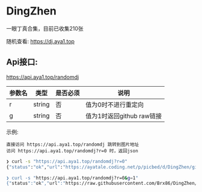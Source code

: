 # DingZhen
一眼丁真合集，目前已收集210张

随机查看: https://dj.aya1.top

## Api接口: 
https://api.aya1.top/randomdj

| 参数名 | 类型   | 是否必须 | 说明                      |
| ------ | ------ | -------- | ------------------------- |
| r      | string | 否       | 值为0时不进行重定向       |
| g      | string | 否       | 值为1时返回github raw链接 |

示例: 

    直接访问 https://api.aya1.top/randomdj 跳转到图片地址
    访问 https://api.aya1.top/randomdj?r=0 时，返回json

```bash
❯ curl -s "https://api.aya1.top/randomdj?r=0"
{"status":"ok","url":"https://ayatale.coding.net/p/picbed/d/DingZhen/git/raw/main/src/917021660f75098cba21f16aa3d7>

❯ curl -s "https://api.aya1.top/randomdj?r=0&g=1"
{"status":"ok","url":"https://raw.githubusercontent.com/Brx86/DingZhen/main/src/5337fbb353d6f1c68c10bdf4cdcc3b56.jpg"}
```